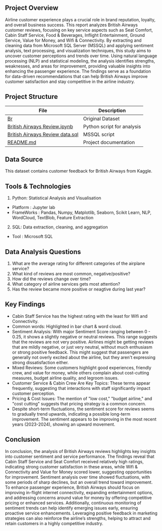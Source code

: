 ## Project Overview
Airline customer experience plays a crucial role in brand reputation, loyalty, and overall business success. This report analyzes British Airways customer reviews, focusing on key service aspects such as Seat Comfort, Cabin Staff Service, Food & Beverages, Inflight Entertainment, Ground Service, Value for Money, and Wifi & Connectivity. By extracting and cleaning data from Microsoft SQL Server (MSSQL) and applying sentiment analysis, text processing, and visualization techniques, this study aims to uncover customer perceptions and trends over time. Using natural language processing (NLP) and statistical modeling, the analysis identifies strengths, weaknesses, and areas for improvement, providing valuable insights into enhancing the passenger experience. The findings serve as a foundation for data-driven recommendations that can help British Airways improve customer satisfaction and stay competitive in the airline industry.

## Project Structure

| File                       | Description                                      |
|----------------------------|--------------------------------------------------|
| [Br](https://open.canada.ca/data/en/dataset/e5018406-cb90-4ded-a826-3e756402a2db) | Original Dataset|
| [British Airways Review.ipynb](https://github.com/ParikshitaJain/PortfolioProjects/blob/341d6ce010ba0672dc9b46b211d03e62cb6da22f/3.%20British%20Airways%20Reviews%20Analysis/Reviews%20analysis.ipynb) |Python script for analysis|
| [British Airways Review data.sql](https://github.com/ParikshitaJain/PortfolioProjects/blob/341d6ce010ba0672dc9b46b211d03e62cb6da22f/3.%20British%20Airways%20Reviews%20Analysis/Reviews%20database%20cleaned.sql)| MSSQL script|
|[README.md](https://github.com/ParikshitaJain/PortfolioProjects/blob/341d6ce010ba0672dc9b46b211d03e62cb6da22f/3.%20British%20Airways%20Reviews%20Analysis/README.md)| Project documentation          |

## Data Source
This dataset contains customer feedback for British Airways from Kaggle.

## Tools & Technologies
1. Python: Statistical Analysis and Visualisation
  - Platform : Jupyter lab
  -	FrameWorks : Pandas, Numpy, Matplotlib, Seaborn, Scikit Learn, NLP, WordCloud, TextBlob, Feature Extraction

2. SQL: Data extraction, cleaning, and aggregation
  - Tool : Microsoft SQL

## Data Analysis Questions
1. What are the average rating for different categories of the airplane service?
2. What kind of reviews are most common, negative/positive? 
3. How did the reviews change over time?
4. What category of airline services gets most attention?
5. Has the review became more positive or neagtive during last year? 

## Key Findings
- Cabin Staff Service has the highest rating with the least for Wifi and Connectivity.
- Common words: Highlighted in bar chart & word cloud.
- Sentiment Analysis: With major Sentiment Score ranging between 0 - 0.25, it shows a slightly negative or neutral reviews. This range suggests that the reviews are not very positive. 
  Airlines might be getting reviews that are mildly negative, or just very neutral, without much enthusiasm or strong positive feedback.
  This might suggest that passengers are generally not overly excited about the airline, but they aren't expressing strong dissatisfaction either.
- Mixed Reviews: Some customers highlight good experiences, friendly crew, and value for money, while others complain about cost-cutting measures, budget airline quality, and legroom issues.
- Customer Service & Cabin Crew Are Key Topics: These terms appear frequently, suggesting that interactions with staff significantly impact customer perception.
- Pricing & Cost Issues: The mention of "low cost," "budget airline," and "cost cutting" suggests that pricing strategy is a common concern.
- Despite short-term fluctuations, the sentiment score for reviews seems to gradually trend upwards, indicating a possible long-term improvement.
  The sentiment appears to be improving in the most recent years (2023-2024), showing an upward movement.
## Conclusion

In conclusion, the analysis of British Airways reviews highlights key insights into customer sentiment and service performance. The findings reveal that Cabin Staff Service and Seat Comfort received relatively high ratings, indicating strong customer satisfaction in these areas, while Wifi & Connectivity and Value for Money scored lower, suggesting opportunities for improvement. Sentiment analysis over time showed fluctuations, with some periods of sharp declines, but an overall trend toward improvement. To enhance passenger experience, British Airways should focus on improving in-flight internet connectivity, expanding entertainment options, and addressing concerns around value for money by offering competitive pricing or enhanced services. Additionally, continuous monitoring of sentiment trends can help identify emerging issues early, ensuring proactive service enhancements. Leveraging positive feedback in marketing strategies can also reinforce the airline’s strengths, helping to attract and retain customers in a highly competitive industry. 


